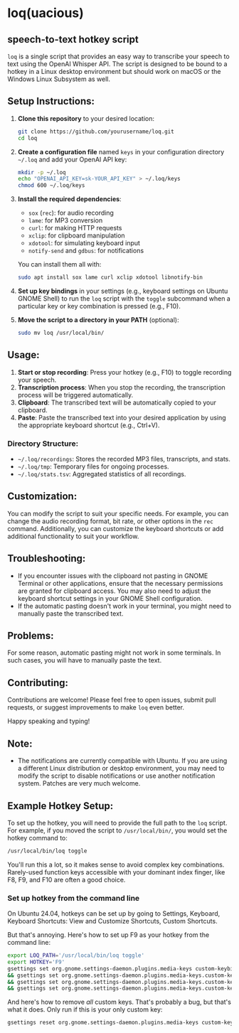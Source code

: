 # loq(uacious)

## speech-to-text hotkey script

`loq` is a single script that provides an easy way to transcribe your speech to text using the OpenAI Whisper API. The script is designed to be bound to a hotkey in a Linux desktop environment but should work on macOS or the Windows Linux Subsystem as well.

## Setup Instructions:

1. **Clone this repository** to your desired location:
    ```bash
    git clone https://github.com/yourusername/loq.git
    cd loq
    ```

2. **Create a configuration file** named `keys` in your configuration directory `~/.loq` and add your OpenAI API key:
    ```bash
    mkdir -p ~/.loq
    echo "OPENAI_API_KEY=sk-YOUR_API_KEY" > ~/.loq/keys
    chmod 600 ~/.loq/keys
    ```

3. **Install the required dependencies**:
    - `sox` (`rec`): for audio recording
    - `lame`: for MP3 conversion
    - `curl`: for making HTTP requests
    - `xclip`: for clipboard manipulation
    - `xdotool`: for simulating keyboard input
    - `notify-send` and `gdbus`: for notifications

    You can install them all with:
    ```bash
    sudo apt install sox lame curl xclip xdotool libnotify-bin
    ```

4. **Set up key bindings** in your settings (e.g., keyboard settings on Ubuntu GNOME Shell) to run the `loq` script with the `toggle` subcommand when a particular key or key combination is pressed (e.g., F10).

5. **Move the script to a directory in your PATH** (optional):
    ```bash
    sudo mv loq /usr/local/bin/
    ```

## Usage:

1. **Start or stop recording**: Press your hotkey (e.g., F10) to toggle recording your speech.
2. **Transcription process**: When you stop the recording, the transcription process will be triggered automatically.
3. **Clipboard**: The transcribed text will be automatically copied to your clipboard.
4. **Paste**: Paste the transcribed text into your desired application by using the appropriate keyboard shortcut (e.g., Ctrl+V).

### Directory Structure:
- `~/.loq/recordings`: Stores the recorded MP3 files, transcripts, and stats.
- `~/.loq/tmp`: Temporary files for ongoing processes.
- `~/.loq/stats.tsv`: Aggregated statistics of all recordings.

## Customization:

You can modify the script to suit your specific needs. For example, you can change the audio recording format, bit rate, or other options in the `rec` command. Additionally, you can customize the keyboard shortcuts or add additional functionality to suit your workflow.

## Troubleshooting:

- If you encounter issues with the clipboard not pasting in GNOME Terminal or other applications, ensure that the necessary permissions are granted for clipboard access. You may also need to adjust the keyboard shortcut settings in your GNOME Shell configuration.
- If the automatic pasting doesn't work in your terminal, you might need to manually paste the transcribed text.

## Problems:

For some reason, automatic pasting might not work in some terminals. In such cases, you will have to manually paste the text.

## Contributing:

Contributions are welcome! Please feel free to open issues, submit pull requests, or suggest improvements to make `loq` even better.

Happy speaking and typing!

## Note:

- The notifications are currently compatible with Ubuntu. If you are using a different Linux distribution or desktop environment, you may need to modify the script to disable notifications or use another notification system. Patches are very much welcome.

## Example Hotkey Setup:

To set up the hotkey, you will need to provide the full path to the `loq` script. For example, if you moved the script to `/usr/local/bin/`, you would set the hotkey command to:

```bash
/usr/local/bin/loq toggle
```

You'll run this a lot, so it makes sense to avoid complex key combinations. Rarely-used function keys accessible with your dominant index finger, like F8, F9, and F10 are often a good choice.

### Set up hotkey from the command line

On Ubuntu 24.04, hotkeys can be set up by going to Settings, Keyboard, Keyboard Shortcuts: View and Customize Shortcuts, Custom Shortcuts.

But that's annoying. Here's how to set up F9 as your hotkey from the command line:

```bash
export LOQ_PATH='/usr/local/bin/loq toggle'
export HOTKEY='F9'
gsettings set org.gnome.settings-daemon.plugins.media-keys custom-keybindings "['/org/gnome/settings-daemon/plugins/media-keys/custom-keybindings/loq_toggle/']" \
&& gsettings set org.gnome.settings-daemon.plugins.media-keys.custom-keybinding:/org/gnome/settings-daemon/plugins/media-keys/custom-keybindings/loq_toggle/ name 'loq_toggle' \
&& gsettings set org.gnome.settings-daemon.plugins.media-keys.custom-keybinding:/org/gnome/settings-daemon/plugins/media-keys/custom-keybindings/loq_toggle/ command "$LOQ_PATH" \
&& gsettings set org.gnome.settings-daemon.plugins.media-keys.custom-keybinding:/org/gnome/settings-daemon/plugins/media-keys/custom-keybindings/loq_toggle/ binding "$HOTKEY"
```

And here's how to remove _all_ custom keys. That's probably a bug, but that's what it does. Only run if this is your only custom key:

```bash
gsettings reset org.gnome.settings-daemon.plugins.media-keys custom-keybindings && gsettings reset-recursively org.gnome.settings-daemon.plugins.media-keys.custom-keybinding:/org/gnome/settings-daemon/plugins/media-keys/custom-keybindings/loq_toggle/
```
